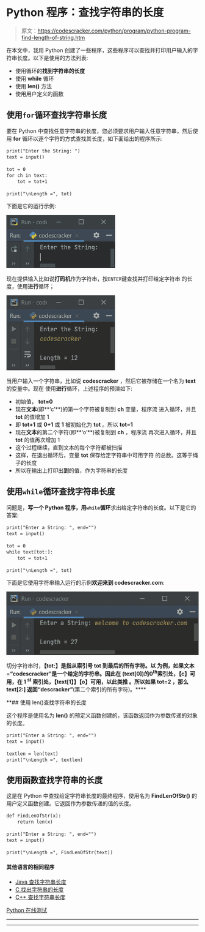 # Python 程序：查找字符串的长度

> 原文：<https://codescracker.com/python/program/python-program-find-length-of-string.htm>

在本文中，我用 Python 创建了一些程序，这些程序可以查找并打印用户输入的字符串长度。以下是使用的方法列表:

*   使用循环的**找到字符串的长度**
*   使用 **while** 循环
*   使用 **len()** 方法
*   使用用户定义的函数

## 使用`for`循环查找字符串长度

要在 Python 中查找任意字符串的长度，您必须要求用户输入任意字符串，然后使用 **for** 循环以逐个字符的方式查找其长度，如下面给出的程序所示:

```
print("Enter the String: ")
text = input()

tot = 0
for ch in text:
    tot = tot+1

print("\nLength =", tot)
```

下面是它的运行示例:

![find length of string python](img/656a0f36109b60efc67a01f2983df132.png)

现在提供输入比如说**打码机**作为字符串，按`ENTER`键查找并打印给定字符串 的长度，使用**进行**循环；

![length of string program python](img/51592c002f9de331d3bd537eec3f0b76.png)

当用户输入一个字符串，比如说 **codescracker** ，然后它被存储在一个名为 **text** 的变量中。现在 使用**进行**循环，上述程序的预演如下:

*   初始值， **tot=0**
*   现在**文本**(即**‘c’**)的第一个字符被复制到 **ch** 变量，程序流 进入循环，并且 **tot** 的值增加 1
*   即 **tot+1** 或 **0+1** 或 **1** 被初始化为 **tot** 。所以 **tot=1**
*   现在**文本**的第二个字符(即**‘o’**)被复制到 **ch** ，程序流 再次进入循环，并且 **tot** 的值再次增加 1
*   这个过程继续，直到文本的每个字符都被扫描
*   这样，在退出循环后，变量 **tot** 保存给定字符串中可用字符 的总数。这等于绳子的长度
*   所以在输出上打印出**到**的值，作为字符串的长度

## 使用`while`循环查找字符串长度

问题是，**写一个 Python 程序，用`while`循环**求出给定字符串的长度。以下是它的答案:

```
print("Enter a String: ", end="")
text = input()

tot = 0
while text[tot:]:
    tot = tot+1

print("\nLength =", tot)
```

下面是它使用字符串输入运行的示例**欢迎来到 codescracker.com**:

![python find length of string](img/40d97b53c33e20521c6f9982232e8c11.png)

切分字符串时，**【tot:】**是指从索引号 **tot** 到最后的所有字符。以 为例，如果**文本**=**“codescracker”**是一个给定的字符串。因此在 **(text[0])的**0<sup>th</sup>**索引处，**【c】**可用，在 **1 <sup>st</sup>** 索引处，**【text[1】】【o】可用，以此类推 。所以如果 **tot=2** ，那么 **text[2:]** 返回**“descracker”**(第二个索引的所有字符)。****

 **## 使用 len()查找字符串的长度

这个程序是使用名为 **len()** 的预定义函数创建的，该函数返回作为参数传递的对象的长度。

```
print("Enter a String: ", end="")
text = input()

textlen = len(text)
print("\nLength =", textlen)
```

## 使用函数查找字符串的长度

这是在 Python 中查找给定字符串长度的最终程序，使用名为 **FindLenOfStr()** 的用户定义函数创建。它返回作为参数传递的值的长度。

```
def FindLenOfStr(x):
    return len(x)

print("Enter a String: ", end="")
text = input()

print("\nLength =", FindLenOfStr(text))
```

#### 其他语言的相同程序

*   [Java 查找字符串长度](/java/program/java-program-find-length-of-string.htm)
*   [C 找出字符串的长度](/c/program/c-program-find-length-of-string.htm)
*   [C++ 查找字符串长度](/cpp/program/cpp-program-find-length-of-string.htm)

[Python 在线测试](/exam/showtest.php?subid=10)

* * *

* * ***